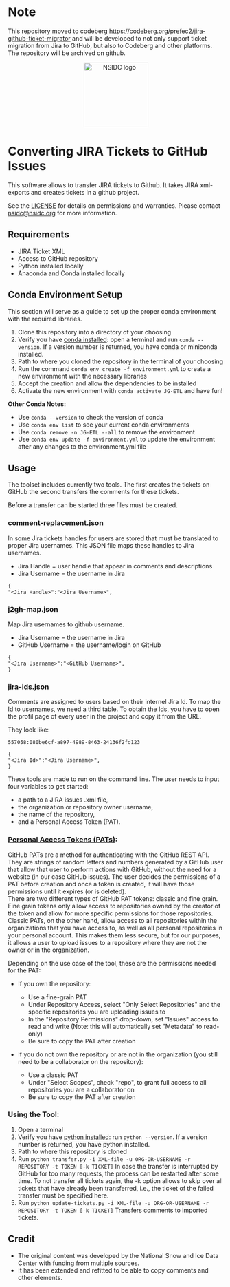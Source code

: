 # Note

This repository moved to codeberg https://codeberg.org/prefec2/jira-github-ticket-migrator and will be developed to not only support ticket migration from Jira to GitHub, but also to Codeberg and other platforms. The repository will be archived on github. 

<p align="center">
  <img alt="NSIDC logo" src="https://nsidc.org/themes/custom/nsidc/logo.svg" width="150" />
</p>


# Converting JIRA Tickets to GitHub Issues

This software allows to transfer JIRA tickets to Github. It takes JIRA xml-exports and creates tickets in a github project.


See the [LICENSE](LICENSE) for details on permissions and warranties. Please contact
nsidc@nsidc.org for more information.


## Requirements

* JIRA Ticket XML
* Access to GitHub repository
* Python installed locally
* Anaconda and Conda installed locally

## Conda Environment Setup

This section will serve as a guide to set up the proper conda environment with the required libraries.

1. Clone this repository into a directory of your choosing
2. Verify you have [conda installed](https://docs.conda.io/projects/conda/en/latest/user-guide/install/index.html): open a terminal and run `conda --version`. If a version number is returned, you have conda or miniconda installed.
3. Path to where you cloned the repository in the terminal of your choosing
4. Run the command `conda env create -f environment.yml` to create a new environment with the necessary libraries
5. Accept the creation and allow the dependencies to be installed
6. Activate the new environment with `conda activate JG-ETL` and have fun! 

**Other Conda Notes:**
- Use `conda --version` to check the version of conda
- Use `conda env list` to see your current conda environments
- Use `conda remove -n JG-ETL --all` to remove the environment
- Use `conda env update -f environment.yml` to update the environment after any changes to the environment.yml file


## Usage

The toolset includes currently two tools. The first creates the tickets on GitHub the second transfers the comments for these tickets.

Before a transfer can be started three files must be created.

### comment-replacement.json

In some Jira tickets handles for users are stored that must be translated to proper Jira usernames.
This JSON file maps these handles to Jira usernames.

- Jira Handle = user handle that appear in comments and descriptions
- Jira Username = the username in Jira

```
{
"<Jira Handle>":"<Jira Username>",
```

### j2gh-map.json

Map Jira usernames to github username.

- Jira Username = the username in Jira 
- GitHub Username = the username/login on GitHub

```
{
"<Jira Username>":"<GitHub Username>",
}
```

### jira-ids.json

Comments are assigned to users based on their internel Jira Id. To map the Id to usernames, we need a third table.
To obtain the Ids, you have to open the profil page of every user in the project and copy it from the URL.

They look like:
```
557058:080be6cf-a897-4989-8463-24136f2fd123
```

```
{
"<Jira Id>":"<Jira Username>",
}
```

These tools are made to run on the command line. The user needs to input four variables to get started:
- a path to a JIRA issues .xml file, 
- the organization or repository owner username, 
- the name of the repository, 
- and a Personal Access Token (PAT).

### [Personal Access Tokens (PATs)](https://docs.github.com/en/authentication/keeping-your-account-and-data-secure/managing-your-personal-access-tokens): 

GitHub PATs are a method for authenticating with the GitHub REST API. They are  strings of random letters and numbers generated by a GitHub user that allow that user to perform actions with GitHub, without the need for a website (in our case GitHub issues). The user decides the permissions of a PAT before creation and once a token is created, it will have those permissions until it expires (or is deleted).  
There are two different types of GitHub PAT tokens: classic and fine grain. Fine grain tokens only allow access to repositories owned by the creator of the token and allow for more specific permissions for those repositories. Classic PATs, on the other hand, allow access to all repositories within the organizations that you have access to, as well as all personal repositories in your personal account. This makes them less secure, but for our purposes, it allows a user to upload issues to a repository where they are not the owner or in the organization.

Depending on the use case of the tool, these are the permissions needed for the PAT:
* If you own the repository:
    * Use a fine-grain PAT
    * Under Repository Access, select "Only Select Repositories" and the specific repositories you are uploading issues to
    * In the "Repository Permissions" drop-down, set "Issues" access to read and write (Note: this will automatically set "Metadata" to read-only)
    * Be sure to copy the PAT after creation

* If you do not own the repository or are not in the organization (you still need to be a collaborator on the repository):
    * Use a classic PAT
    * Under "Select Scopes", check "repo", to grant full access to all repositories you are a collaborator on
    * Be sure to copy the PAT after creation


### Using the Tool:

1. Open a terminal
2. Verify you have [python installed](https://www.python.org/downloads/): run `python --version`. If a version number is returned, you have python installed.
3. Path to where this repository is cloned
4. Run `python transfer.py -i XML-file -u ORG-OR-USERNAME -r REPOSITORY -t TOKEN [-k TICKET]`
   In case the transfer is interrupted by GitHub for too many requests, the process can be restarted after some time. To not transfer all tickets again, the -k option
   allows to skip over all tickets that have already been transferred, i.e., the ticket of the failed transfer must be specified here. 
5. Run `python update-tickets.py -i XML-file -u ORG-OR-USERNAME -r REPOSITORY -t TOKEN [-k TICKET]`
   Transfers comments to imported tickets.

## Credit

- The original content was developed by the National Snow and Ice Data Center with funding from multiple sources.
- It has been extended and refitted to be able to copy comments and other elements.
